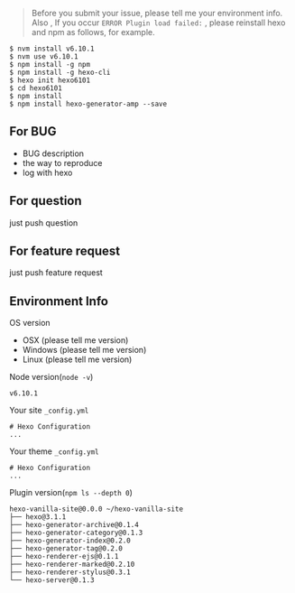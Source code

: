> Before you submit your issue, please tell me your environment info. Also , If you occur `ERROR Plugin load failed:` , please reinstall hexo and npm as follows, for example.

```
$ nvm install v6.10.1
$ nvm use v6.10.1
$ npm install -g npm
$ npm install -g hexo-cli
$ hexo init hexo6101
$ cd hexo6101
$ npm install
$ npm install hexo-generator-amp --save
```

## For BUG

- BUG description
- the way to reproduce
- log with hexo

## For question

just push question

## For feature request

just push feature request

## Environment Info

OS version

- OSX (please tell me version)
- Windows (please tell me version)
- Linux (please tell me version)

Node version(`node -v`)
```
v6.10.1
```

Your site `_config.yml`
```
# Hexo Configuration
...
```

Your theme `_config.yml`
```
# Hexo Configuration
...
```

Plugin version(`npm ls --depth 0`)
```
hexo-vanilla-site@0.0.0 ~/hexo-vanilla-site
├── hexo@3.1.1
├── hexo-generator-archive@0.1.4
├── hexo-generator-category@0.1.3
├── hexo-generator-index@0.2.0
├── hexo-generator-tag@0.2.0
├── hexo-renderer-ejs@0.1.1
├── hexo-renderer-marked@0.2.10
├── hexo-renderer-stylus@0.3.1
└── hexo-server@0.1.3
```


